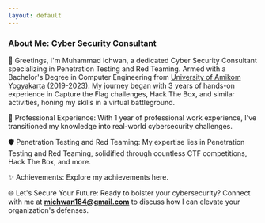 ```yaml
---
layout: default
---
```

### About Me: Cyber Security Consultant
👋 Greetings, I'm Muhammad Ichwan, a dedicated Cyber Security Consultant specializing in Penetration Testing and Red Teaming. Armed with a Bachelor's Degree in Computer Engineering from [University of Amikom Yogyakarta](https://www.amikom.ac.id) (2019-2023). My journey began with 3 years of hands-on experience in Capture the Flag challenges, Hack The Box, and similar activities, honing my skills in a virtual battleground.

💼 Professional Experience: With 1 year of professional work experience, I've transitioned my knowledge into real-world cybersecurity challenges.

🛡️ Penetration Testing and Red Teaming: My expertise lies in Penetration Testing and Red Teaming, solidified through countless CTF competitions, Hack The Box, and more.

✨ Achievements: Explore my achievements here.

🌐 Let's Secure Your Future: Ready to bolster your cybersecurity? Connect with me at **michwan184@gmail.com** to discuss how I can elevate your organization's defenses.




